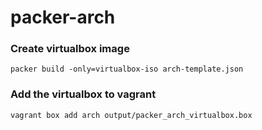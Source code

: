 # packer-arch

### Create virtualbox image
```
packer build -only=virtualbox-iso arch-template.json
```
### Add the virtualbox to vagrant
```
vagrant box add arch output/packer_arch_virtualbox.box
```
